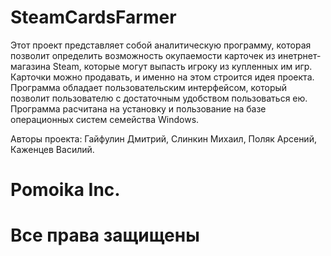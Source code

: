 # SteamCardsFarmer
Этот проект представляет собой аналитическую программу, которая позволит определить возможность окупаемости карточек из инетрнет-магазина Steam, которые могут выпасть игроку из купленных им игр. Карточки можно продавать, и именно на этом строится идея проекта. 
Программа обладает пользовательским интерфейсом, который позволит пользователю с достаточным удобством пользоваться ею. 
Программа расчитана на установку и пользование на базе операционных систем семейства
Windows.

Авторы проекта:
Гайфулин Дмитрий,
Слинкин Михаил,
Поляк Арсений,
Каженцев Василий.

# Pomoika Inc.
# Все права защищены
